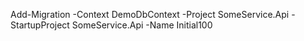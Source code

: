 Add-Migration -Context DemoDbContext -Project SomeService.Api -StartupProject SomeService.Api -Name Initial100
